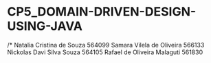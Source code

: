 # CP5_DOMAIN-DRIVEN-DESIGN-USING-JAVA

/* Natalia Cristina de Souza 564099 Samara Vilela de Oliveira 566133 Nickolas Davi Silva Souza 564105 Rafael de Oliveira Malaguti 561830
